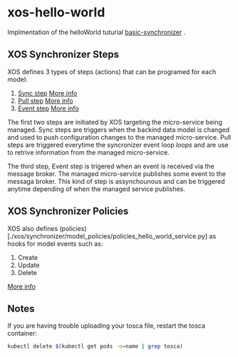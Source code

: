 # xos-hello-world

Implmentation of the helloWorld tuturial [basic-synchronizer](https://github.com/opencord/docs/blob/master/developer/tutorials/basic-synchronizer/intro.md) .

## XOS Synchronizer Steps

XOS defines 3 types of steps (actions) that can be programed for each model:
1. [Sync step](./xos/synchronizer/steps/sync_hello_world_service.py) [More info](https://github.com/opencord/xos/blob/5adc6e9e41ab38683e94858f755b0e58f01b1b21/docs/dev/sync_reference.md#sync-steps)
2. [Pull step](./xos/synchronizer/pull_steps/pull_hello_world_service.py) [More info](https://github.com/opencord/xos/blob/5adc6e9e41ab38683e94858f755b0e58f01b1b21/docs/dev/sync_reference.md#pull-steps)
3. [Event step](./xos/synchronizer/event_steps/events_hello_world_service.py) [More info](https://github.com/opencord/xos/blob/5adc6e9e41ab38683e94858f755b0e58f01b1b21/docs/dev/sync_reference.md#event-steps)

The first two steps are initiated by XOS targeting the micro-service being managed. Sync steps are triggers when the backind data model is changed and used to push configuration changes to the managed micro-service. Pull steps are triggered everytime the syncronizer event loop _loops_ and are use to retrive information from the managed micro-service.

The third step, Event step is trigered when an event is received via the message broker. The managed micro-service publishes some event to the messaga broker. This kind of step is assynchounous and can be triggered anytime depending of when the managed service publishes.

## XOS Synchronizer Policies

XOS also defines (policies)[./xos/synchronizer/model_policies/policies_hello_world_service.py] as hooks for model events such as:
1. Create 
2. Update 
3. Delete 

[More info](https://github.com/opencord/xos/blob/5adc6e9e41ab38683e94858f755b0e58f01b1b21/docs/dev/sync_reference.md#model-policies)


## Notes
If you are having trouble uploading your tosca file, restart the tosca container:
```bash
kubectl delete $(kubectl get pods -o=name | grep tosca)
```